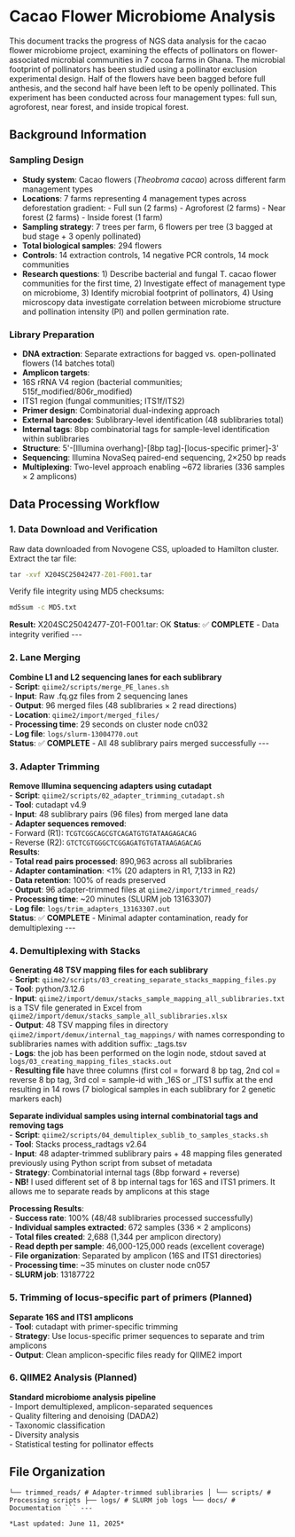# Cacao Flower Microbiome Analysis
This document tracks the progress of NGS data analysis for the cacao flower microbiome project, examining the effects of pollinators on flower-associated microbial communities in 7 cocoa farms in Ghana. 
The microbial footprint of pollinators has been studied using a pollinator exclusion experimental design. Half of the flowers have been bagged before full anthesis, and the second half have been left to be openly pollinated. This experiment has been conducted across four management types: full sun, agroforest, near forest, and inside tropical forest.

## Background Information

### Sampling Design
- **Study system**: Cacao flowers (*Theobroma cacao*) across different farm management types
- **Locations**: 7 farms representing 4 management types across deforestation gradient: - Full sun (2 farms) - Agroforest (2 farms) - Near forest (2 farms) - Inside forest (1 farm)
- **Sampling strategy**: 7 trees per farm, 6 flowers per tree (3 bagged at bud stage + 3 openly pollinated) 
- **Total biological samples**: 294 flowers
- **Controls**: 14 extraction controls, 14 negative PCR controls, 14 mock communities
- **Research questions**: 1) Describe bacterial and fungal T. cacao flower communities for the first time, 2) Investigate effect of management type on microbiome, 3) Identify microbial footprint of pollinators, 4) Using microscopy data investigate correlation between microbiome structure and pollination intensity (PI) and pollen germination rate.

### Library Preparation
- **DNA extraction**: Separate extractions for bagged vs. open-pollinated flowers (14 batches total)
- **Amplicon targets**:
- 16S rRNA V4 region (bacterial communities; 515f_modified/806r_modified)
- ITS1 region (fungal communities; ITS1f/ITS2)
- **Primer design**: Combinatorial dual-indexing approach
- **External barcodes**: Sublibrary-level identification (48 sublibraries total)
- **Internal tags**: 8bp combinatorial tags for sample-level identification within sublibraries
- **Structure**: 5'-[Illumina overhang]-[8bp tag]-[locus-specific primer]-3'
- **Sequencing**: Illumina NovaSeq paired-end sequencing, 2×250 bp reads
- **Multiplexing**: Two-level approach enabling ~672 libraries (336 samples × 2 amplicons)

## Data Processing Workflow

### 1. Data Download and Verification
Raw data downloaded from Novogene CSS, uploaded to Hamilton cluster. Extract the tar file:
```bat
tar -xvf X204SC25042477-Z01-F001.tar 
```

Verify file integrity using MD5 checksums:
```bat
md5sum -c MD5.txt
```
**Result:** X204SC25042477-Z01-F001.tar: OK
 **Status**: ✅ **COMPLETE** - Data integrity verified ---

### 2. Lane Merging
**Combine L1 and L2 sequencing lanes for each sublibrary** \
	- **Script**: `qiime2/scripts/merge_PE_lanes.sh` \
	- **Input**: Raw .fq.gz files from 2 sequencing lanes \
	- **Output**: 96 merged files (48 sublibraries × 2 read directions) \
	- **Location**: `qiime2/import/merged_files/` \
	- **Processing time**: 29 seconds on cluster node cn032 \
	- **Log file**: `logs/slurm-13004770.out` \
**Status**: ✅ **COMPLETE** - All 48 sublibrary pairs merged successfully ---  

### 3. Adapter Trimming
**Remove Illumina sequencing adapters using cutadapt** \
	- **Script**: `qiime2/scripts/02_adapter_trimming_cutadapt.sh` \
	- **Tool**: cutadapt v4.9 \
	- **Input**: 48 sublibrary pairs (96 files) from merged lane data \
	- **Adapter sequences removed**: \
	 - Forward (R1): `TCGTCGGCAGCGTCAGATGTGTATAAGAGACAG` \
	 - Reverse (R2): `GTCTCGTGGGCTCGGAGATGTGTATAAGAGACAG` \
**Results**: \
	- **Total read pairs processed**: 890,963 across all sublibraries \
	- **Adapter contamination**: <1% (20 adapters in R1, 7,133 in R2) \
	- **Data retention**: 100% of reads preserved \
	- **Output**: 96 adapter-trimmed files at `qiime2/import/trimmed_reads/` \
	- **Processing time**: ~20 minutes (SLURM job 13163307) \
	- **Log file**: `logs/trim_adapters_13163307.out` \
 **Status**: ✅ **COMPLETE** - Minimal adapter contamination, ready for demultiplexing ---

### 4. Demultiplexing with Stacks
**Generating 48 TSV mapping files for each sublibrary** \
	- **Script**: `qiime2/scripts/03_creating_separate_stacks_mapping_files.py` \
	- **Tool**: python/3.12.6 \
	- **Input**: `qiime2/import/demux/stacks_sample_mapping_all_sublibraries.txt` is a TSV file generated in Excel from `qiime2/import/demux/stacks_sample_all_sublibraries.xlsx` \
	- **Output**: 48 TSV mapping files in directory `qiime2/import/demux/internal_tag_mappings/`  with names corresponding to sublibraries names with addition suffix: _tags.tsv \
	- **Logs**: the job has been performed on the login node, stdout saved at `logs/03_creating_mapping_files_stacks.out` \
	- **Resulting file** have three columns (first col = forward 8 bp tag, 2nd col = reverse 8 bp tag, 3rd col = sample-id with _16S or _ITS1 suffix at the end resulting in 14 rows (7 biological samples in each sublibrary for 2 genetic markers each)

**Separate individual samples using internal combinatorial tags and removing tags** \
	- **Script**: `qiime2/scripts/04_demultiplex_sublib_to_samples_stacks.sh` \
	- **Tool**: Stacks process_radtags v2.64 \
	- **Input**: 48 adapter-trimmed sublibrary pairs + 48 mapping files generated previously using Python script from subset of metadata \
	- **Strategy**: Combinatorial internal tags (8bp forward + reverse) \
	- **NB!** I used different set of 8 bp internal tags for 16S and ITS1 primers. It allows me to separate reads by amplicons at this stage

**Processing Results**: \
	- **Success rate**: 100% (48/48 sublibraries processed successfully) \
	- **Individual samples extracted**: 672 samples (336 × 2 amplicons) \
	- **Total files created**: 2,688 (1,344 per amplicon directory) \
	- **Read depth per sample**: 46,000-125,000 reads (excellent coverage) \
	- **File organization**: Separated by amplicon (16S and ITS1 directories) \
	- **Processing time**: ~35 minutes on cluster node cn057 \
	- **SLURM job**: 13187722

### 5. Trimming of locus-specific part of primers (Planned)
**Separate 16S and ITS1 amplicons** \
	- **Tool**: cutadapt with primer-specific trimming \
	- **Strategy**: Use locus-specific primer sequences to separate and trim amplicons \
	- **Output**: Clean amplicon-specific files ready for QIIME2 import

### 6. QIIME2 Analysis (Planned) 
**Standard microbiome analysis pipeline** \
	- Import demultiplexed, amplicon-separated sequences \
	- Quality filtering and denoising (DADA2) \
	- Taxonomic classification \
	- Diversity analysis \
	- Statistical testing for pollinator effects

## File Organization
``` cacao_flower_microbiome/ ├── data/ │ ├── qiime2_cfm_metadata.txt # Sample metadata for QIIME2 │ └── raw_data/ # Original Novogene files ├── qiime2/ │ ├── import/ │ │ ├── merged_files/ # Lane-merged sublibraries │ │ 
└── trimmed_reads/ # Adapter-trimmed sublibraries │ └── scripts/ # Processing scripts ├── logs/ # SLURM job logs └── docs/ # Documentation ``` ---

*Last updated: June 11, 2025*
